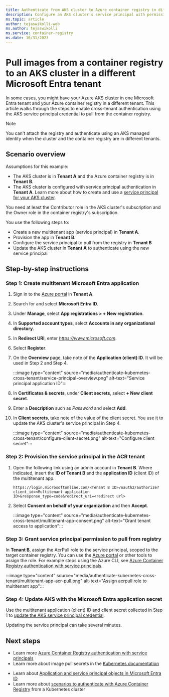 ```yaml
---
title: Authenticate from AKS cluster to Azure container registry in different AD tenant
description: Configure an AKS cluster's service principal with permissions to access your Azure container registry in a different AD tenant
ms.topic: article
author: tejaswikolli-web
ms.author: tejaswikolli
ms.service: container-registry
ms.date: 10/31/2023
---
```


# Pull images from a container registry to an AKS cluster in a different Microsoft Entra tenant

In some cases, you might have your Azure AKS cluster in one Microsoft Entra tenant and your Azure container registry in a different tenant. This article walks through the steps to enable cross-tenant authentication using the AKS service principal credential to pull from the container registry.

> [!NOTE]
> You can't attach the registry and authenticate using an AKS managed identity when the cluster and the container registry are in different tenants.

## Scenario overview

Assumptions for this example:

* The AKS cluster is in **Tenant A** and the Azure container registry is in **Tenant B**. 
* The AKS cluster is configured with service principal authentication in **Tenant A**. Learn more about how to create and use a [service principal for your AKS cluster](/azure/aks/kubernetes-service-principal).

You need at least the Contributor role in the AKS cluster's subscription and the Owner role in the container registry's subscription.

You use the following steps to:

* Create a new multitenant app (service principal) in **Tenant A**. 
* Provision the app in **Tenant B**.
* Configure the service principal to pull from the registry in **Tenant B**
* Update the AKS cluster in **Tenant A** to authenticate using the new service principal

## Step-by-step instructions

<a name='step-1-create-multitenant-azure-ad-application'></a>

### Step 1: Create multitenant Microsoft Entra application

1. Sign in to the [Azure portal](https://portal.azure.com/) in **Tenant A**.
1. Search for and select **Microsoft Entra ID**.
1. Under **Manage**, select **App registrations > + New registration**.
1. In **Supported account types**, select **Accounts in any organizational directory**.
1. In **Redirect URI**, enter *https://www.microsoft.com*.
1. Select **Register**.
1. On the **Overview** page, take note of the **Application (client) ID**. It will be used in Step 2 and Step 4.

    :::image type="content" source="media/authenticate-kubernetes-cross-tenant/service-principal-overview.png" alt-text="Service principal application ID":::
1. In **Certificates & secrets**, under **Client secrets**, select **+ New client secret**.
1. Enter a **Description** such as *Password* and select **Add**.
1. In **Client secrets**, take note of the value of the client secret. You use it to update the AKS cluster's service principal in Step 4.

    :::image type="content" source="media/authenticate-kubernetes-cross-tenant/configure-client-secret.png" alt-text="Configure client secret":::

### Step 2: Provision the service principal in the ACR tenant

1. Open the following link using an admin account in **Tenant B**. Where indicated, insert the **ID of Tenant B** and the **application ID** (client ID) of the multitenant app.

    ```console
    https://login.microsoftonline.com/<Tenant B ID>/oauth2/authorize?client_id=<Multitenant application ID>&response_type=code&redirect_uri=<redirect url>
    ```

1. Select **Consent on behalf of your organization** and then **Accept**. 
    
    :::image type="content" source="media/authenticate-kubernetes-cross-tenant/multitenant-app-consent.png" alt-text="Grant tenant access to application":::
 
### Step 3: Grant service principal permission to pull from registry

In **Tenant B**, assign the AcrPull role to the service principal, scoped to the target container registry. You can use the [Azure portal](../role-based-access-control/role-assignments-portal.yml) or other tools to assign the role. For example steps using the Azure CLI, see [Azure Container Registry authentication with service principals](container-registry-auth-service-principal.md#use-an-existing-service-principal).

:::image type="content" source="media/authenticate-kubernetes-cross-tenant/multitenant-app-acr-pull.png" alt-text="Assign acrpull role to multitenant app":::

<a name='step-4-update-aks-with-the-azure-ad-application-secret'></a>

### Step 4: Update AKS with the Microsoft Entra application secret

Use the multitenant application (client) ID and client secret collected in Step 1 to [update the AKS service principal credential](/azure/aks/update-credentials#update-aks-cluster-with-service-principal-credentials).

Updating the service principal can take several minutes.

## Next steps

* Learn more [Azure Container Registry authentication with service principals](container-registry-auth-service-principal.md)
* Learn more about image pull secrets in the [Kubernetes documentation](https://kubernetes.io/docs/concepts/containers/images/#specifying-imagepullsecrets-on-a-pod)
- Learn about [Application and service principal objects in Microsoft Entra ID](../active-directory/develop/app-objects-and-service-principals.md)
- Learn more about [scenarios to authenticate with Azure Container Registry](authenticate-kubernetes-options.md) from a Kubernetes cluster
